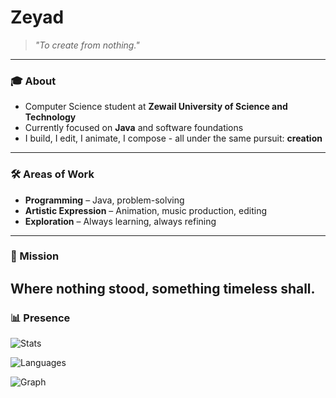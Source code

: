 # Zeyad 

> *"To create from nothing."*  

---

### 🎓 About  
- Computer Science student at **Zewail University of Science and Technology**  
- Currently focused on **Java** and software foundations  
- I build, I edit, I animate, I compose - all under the same pursuit: **creation**  

---

### 🛠 Areas of Work  
- **Programming** – Java, problem-solving 
- **Artistic Expression** – Animation, music production, editing  
- **Exploration** – Always learning, always refining  

---

### 📌 Mission    
**Where nothing stood, something timeless shall.**  
---

### 📊 Presence  
![Stats](https://github-readme-stats.vercel.app/api?username=ZeyadYasser114&show_icons=false&hide_title=true&hide_rank=true&hide=prs,issues,contribs&count_private=true&theme=transparent)

![Languages](https://github-readme-stats.vercel.app/api/top-langs/?username=ZeyadYasser114&layout=compact&theme=transparent&hide_title=true)

![Graph](https://github-readme-activity-graph.vercel.app/graph?username=ZeyadYasser114&theme=github-compact&hide_border=true)



